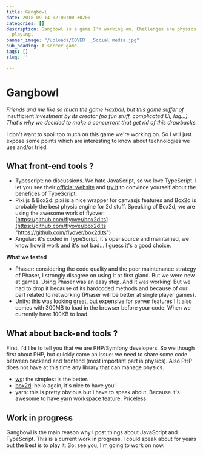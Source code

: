 ```yaml
---
title: Gangbowl
date: 2018-09-14 02:00:00 +0200
categories: []
description: Gangbowl is a game I'm working on. Challenges are physics and realtime
  playing.
banner_image: "/uploads/COVER  _Social media.jpg"
sub_heading: A soccer game
tags: []
slug: ''

---
```

# Gangbowl

_Friends and me like so much the game Haxball, but this game suffer of_ insufficient _investment by its creator (no fun stuff, complicated UI, lag...). That's why we decided to make a concurrent that get rid of this drawbacks._

I don't want to spoil too much on this game we're working on. So I will just expose some points which are interesting to know about technologies we use and/or tried.

## What front-end tools ?

* Typescript: no discussions. We hate JavaScript, so we love TypeScript. I let you see their [official website](https://www.typescriptlang.org/) and [try it](https://www.typescriptlang.org/play/index.html) to convince yourself about the benefices of TypeScript.
* Pixi.js & Box2d: pixi is a nice wrapper for canvasjs features and Box2d is probably the best physic engine for 2d stuff. Speaking of Box2d, we are using the awesome work of flyover: [https://github.com/flyover/box2d.ts](https://github.com/flyover/box2d.ts "https://github.com/flyover/box2d.ts")
* Angular: it's coded in TypeScript, it's opensource and maintained, we know how it work and it's not bad... I guess it's a good choice.

**What we tested**

* Phaser: considering the code quality and the poor maintenance strategy of Phaser, I strongly disagree on using it at first gland. But we were new at games. Using Phaser was an easy step. And it was working! But we had to drop it because of its hardcoded methods and because of our part related to networking (Phaser will be better at single player games).
* Unity: this was looking great, but expensive for server features ! It also comes with 300MB to load in the browser before your code. When we currently have 100KB to load.

## What about back-end tools ?

First, I'd like to tell you that we are PHP/Symfony developers. So we though first about PHP, but quickly came an issue: we need to share some code between backend and frontend (most important part is physics). Also PHP does not have at this time any library that can manage physics.

* [ws](https://github.com/websockets/ws): the simplest is the better.
* [box2d](https://github.com/flyover/box2d.ts): hello again, it's nice to have you!
* yarn: this is pretty obvious but I have to speak about. Because it's awesome to have yarn workspace feature. Priceless.

## Work in progress

Gangbowl is the main reason why I post things about JavaScript and TypeScript. This is a current work in progress. I could speak about for years but the best is to play it. So: see you, I'm going to work on now.